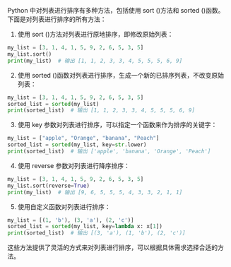 Python 中对列表进行排序有多种方法，包括使用 sort ()方法和 sorted ()函数。下面是对列表进行排序的所有方法：

1. 使用 sort ()方法对列表进行原地排序，即修改原始列表：
```python
my_list = [3, 1, 4, 1, 5, 9, 2, 6, 5, 3, 5]
my_list.sort()
print(my_list)  # 输出 [1, 1, 2, 3, 3, 4, 5, 5, 5, 6, 9]
```

2. 使用 sorted ()函数对列表进行排序，生成一个新的已排序列表，不改变原始列表：
```python
my_list = [3, 1, 4, 1, 5, 9, 2, 6, 5, 3, 5]
sorted_list = sorted(my_list)
print(sorted_list)  # 输出 [1, 1, 2, 3, 3, 4, 5, 5, 5, 6, 9]
```

3. 使用 key 参数对列表进行排序，可以指定一个函数来作为排序的关键字：
```python
my_list = ["apple", "Orange", "banana", "Peach"]
sorted_list = sorted(my_list, key=str.lower)
print(sorted_list)  # 输出 ['apple', 'banana', 'Orange', 'Peach']
```

4. 使用 reverse 参数对列表进行降序排序：
```python
my_list = [3, 1, 4, 1, 5, 9, 2, 6, 5, 3, 5]
my_list.sort(reverse=True)
print(my_list)  # 输出 [9, 6, 5, 5, 5, 4, 3, 3, 2, 1, 1]
```

5. 使用自定义函数对列表进行排序：
```python
my_list = [(1, 'b'), (3, 'a'), (2, 'c')]
sorted_list = sorted(my_list, key=lambda x: x[1])
print(sorted_list)  # 输出 [(3, 'a'), (1, 'b'), (2, 'c')]
```

这些方法提供了灵活的方式来对列表进行排序，可以根据具体需求选择合适的方法。